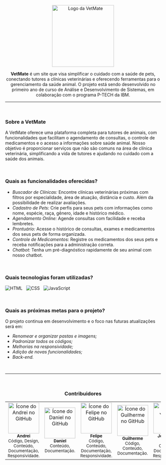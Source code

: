 <div align="center">
<img src="https://github.com/vlipe/VetMate/blob/main/VetMate/imagens/logo-vetmate-alta-resolucaoverde.png" alt="Logo da VetMate" width="200px">

**VetMate** é um site que visa simplificar o cuidado com a saúde de pets, conectando tutores a clínicas veterinárias e oferecendo ferramentas para o gerenciamento da saúde animal. O projeto está sendo desenvolvido no primeiro ano de curso de Análise e Desenvolvimento de Sistemas, em colaboração com o programa P-TECH da IBM.
</div>

---

<br>

### Sobre a VetMate

A VetMate oferece uma plataforma completa para tutores de animais, com funcionalidades que facilitam o agendamento de consultas, o controle de medicamentos e o acesso a informações sobre saúde animal. Nosso objetivo é proporcionar serviços que não são comuns na área de clínica veterinária, simplificando a vida de tutores e ajudando no cuidado com a saúde dos animais.

<br>

### Quais as funcionalidades oferecidas?

* *Buscador de Clínicas:* Encontre clínicas veterinárias próximas com filtros por especialidade, área de atuação, distância e custo. Além da possibilidade de realizar avaliações.
* *Cadastro de Pets:* Crie perfis para seus pets com informações como nome, espécie, raça, gênero, idade e histórico médico.
* *Agendamento Online:* Agende consultas com facilidade e receba lembretes.
* *Prontuário:* Acesse o histórico de consultas, exames e medicamentos dos seus pets de forma organizada.
* *Controle de Medicamentos:* Registre os medicamentos dos seus pets e receba notificações para a administração correta.
* *Chatbot:* Tenha um pré-diagnóstico rapidamente de seu animal com nosso chatbot.

<br>

### Quais tecnologias foram utilizadas?

![HTML](https://img.shields.io/badge/HTML-003536?style=for-the-badge&logo=html5&logoColor=white) &nbsp;
![CSS](https://img.shields.io/badge/CSS-003536?&style=for-the-badge&logo=css3&logoColor=white) &nbsp;
![JavaScript](https://img.shields.io/badge/JavaScript-003536?style=for-the-badge&logo=javascript&logoColor=white)

<br>

### Quais as próximas metas para o projeto?

O projeto continua em desenvolvimento e o foco nas futuras atualizações será em:

- *Renomear e organizar pastas e imagens;*
- *Padronizar todos os códigos;*
- *Melhorias na responsividade;*
- *Adição de novas funcionalidades;*
- *Back-end.*

<br>

---

<div align="center">

<br>
  
### Contribuidores 

  <table>
    <tr>
      <td align="center">
        <a href="https://github.com/andreiolicar">
          <img src="https://avatars.githubusercontent.com/u/166918480?v=4" width="100px;" alt="Ícone do Andrei no GitHub"/><br>
          <sub>
            <b>Andrei</b>
          </sub> <br>
        </a>
        <sub>
          Código, Design, Conteúdo, Documentação, Responsividade.
        </sub>
      </td>
      <td align="center">
        <a href="https://github.com/Herley777">
          <img src="https://avatars.githubusercontent.com/u/163788443?v=4" width="100px;" alt="Ícone do Daniel no GitHub"/><br>
          <sub>
            <b>Daniel</b>
          </sub> <br>
        </a>
        <sub>
            Conteúdo, Documentação.
          </sub>
      </td>
      </td>
      <td align="center">
        <a href="https://github.com/vlipe">
          <img src="https://avatars.githubusercontent.com/u/166918384?v=4" width="100px;" alt="Ícone do Felipe no GitHub"/><br>
          <sub>
            <b>Felipe</b>
          </sub> <br> 
        </a>
        <sub>
            Código, Conteúdo, Documentação, Responsividade.
        </sub>
      </td>
      <td align="center">
        <a href="https://github.com/Deutschh">
          <img src="https://avatars.githubusercontent.com/u/168381708?v=4" width="100px;" alt="Ícone do Guilherme no GitHub"/><br>
          <sub>
              <b>Guilherme</b>
            </sub> <br>
        </a>
        <sub>
            Código, Conteúdo, Documentação.
          </sub>
      </td>
      </td>
      <td align="center">
        <a href="https://github.com/joaocamillis">
          <img src="https://avatars.githubusercontent.com/u/163936465?v=4" width="100px;" alt="Ícone do João no GitHub"/><br>
          <sub>
            <b>João Pedro</b>
          </sub> <br>
        </a>
        <sub>
            Código, Conteúdo, Documentação, Responsividade.
          </sub>
      </td>
    </tr>
  </table>
<div>

